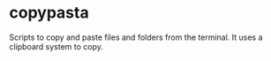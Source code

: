 # copypasta
 Scripts to copy and paste files and folders from the terminal. It uses a clipboard system to copy.
